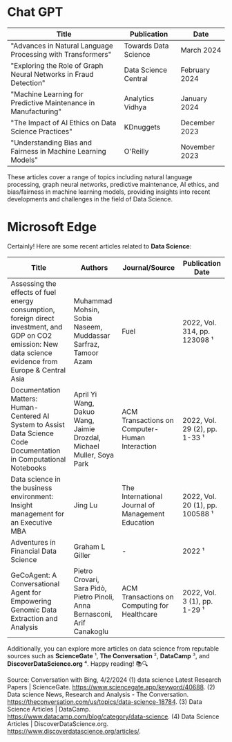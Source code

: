 # Chat GPT

| Title                                                     | Publication         | Date       |
|-----------------------------------------------------------|---------------------|------------|
| "Advances in Natural Language Processing with Transformers" | Towards Data Science | March 2024 |
| "Exploring the Role of Graph Neural Networks in Fraud Detection" | Data Science Central | February 2024 |
| "Machine Learning for Predictive Maintenance in Manufacturing" | Analytics Vidhya    | January 2024 |
| "The Impact of AI Ethics on Data Science Practices"         | KDnuggets           | December 2023 |
| "Understanding Bias and Fairness in Machine Learning Models" | O'Reilly            | November 2023 |

These articles cover a range of topics including natural language processing, graph neural networks, predictive maintenance, AI ethics, and bias/fairness in machine learning models, providing insights into recent developments and challenges in the field of Data Science.



# Microsoft Edge

Certainly! Here are some recent articles related to **Data Science**:

| **Title** | **Authors** | **Journal/Source** | **Publication Date** |
|-----------|-------------|---------------------|-----------------------|
| Assessing the effects of fuel energy consumption, foreign direct investment, and GDP on CO2 emission: New data science evidence from Europe & Central Asia | Muhammad Mohsin, Sobia Naseem, Muddassar Sarfraz, Tamoor Azam | Fuel | 2022, Vol. 314, pp. 123098 ¹ |
| Documentation Matters: Human-Centered AI System to Assist Data Science Code Documentation in Computational Notebooks | April Yi Wang, Dakuo Wang, Jaimie Drozdal, Michael Muller, Soya Park | ACM Transactions on Computer-Human Interaction | 2022, Vol. 29 (2), pp. 1-33 ¹ |
| Data science in the business environment: Insight management for an Executive MBA | Jing Lu | The International Journal of Management Education | 2022, Vol. 20 (1), pp. 100588 ¹ |
| Adventures in Financial Data Science | Graham L Giller | - | 2022 ¹ |
| GeCoAgent: A Conversational Agent for Empowering Genomic Data Extraction and Analysis | Pietro Crovari, Sara Pidò, Pietro Pinoli, Anna Bernasconi, Arif Canakoglu | ACM Transactions on Computing for Healthcare | 2022, Vol. 3 (1), pp. 1-29 ¹ |

Additionally, you can explore more articles on data science from reputable sources such as **ScienceGate** ¹, **The Conversation** ², **DataCamp** ³, and **DiscoverDataScience.org** ⁴. Happy reading! 📚🔍

Source: Conversation with Bing, 4/2/2024
(1) data science Latest Research Papers | ScienceGate. https://www.sciencegate.app/keyword/40688.
(2) Data science News, Research and Analysis - The Conversation. https://theconversation.com/us/topics/data-science-18784.
(3) Data Science Articles | DataCamp. https://www.datacamp.com/blog/category/data-science.
(4) Data Science Articles | DiscoverDataScience.org. https://www.discoverdatascience.org/articles/.
